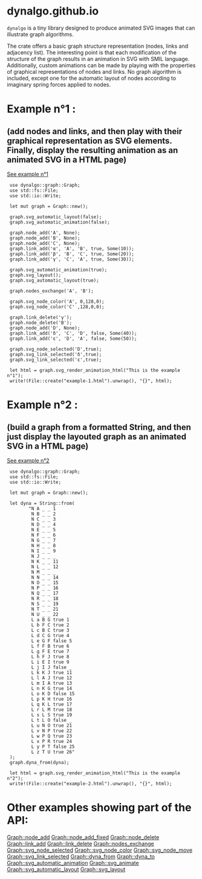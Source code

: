 # dynalgo.github.io

 `dynalgo` is a tiny library designed to produce animated SVG images that can illustrate graph algorithms.

 The crate offers a basic graph structure representation (nodes, links and adjacency list).
 The interesting point is that each modification of the structure of the graph results in an animation in SVG with SMIL language.
 Additionally, custom animations can be made by playing with the properties of graphical representations of nodes and links.
 No graph algorithm is included, except one for the automatic layout of nodes according to imaginary spring forces applied to nodes.


# Example n°1 :
## (add nodes and links, and then play with their graphical representation as SVG elements. Finally, display the resulting animation as an animated SVG in a HTML page)

[See example n°1](https://dynalgo.github.io/dynalgo/example-1.html)

```
 use dynalgo::graph::Graph;
 use std::fs::File;
 use std::io::Write;

 let mut graph = Graph::new();

 graph.svg_automatic_layout(false);
 graph.svg_automatic_animation(false);

 graph.node_add('A', None);
 graph.node_add('B', None);
 graph.node_add('C', None);
 graph.link_add('α', 'A', 'B', true, Some(10));
 graph.link_add('β', 'B', 'C', true, Some(20));
 graph.link_add('γ', 'C', 'A', true, Some(30));

 graph.svg_automatic_animation(true);
 graph.svg_layout();
 graph.svg_automatic_layout(true);

 graph.nodes_exchange('A', 'B');

 graph.svg_node_color('A', 0,128,0);
 graph.svg_node_color('C' ,128,0,0);

 graph.link_delete('γ');
 graph.node_delete('B');
 graph.node_add('D', None);
 graph.link_add('δ', 'C', 'D', false, Some(40));
 graph.link_add('ε', 'D', 'A', false, Some(50));

 graph.svg_node_selected('D',true);
 graph.svg_link_selected('δ',true);
 graph.svg_link_selected('ε',true);

 let html = graph.svg_render_animation_html("This is the example n°1");
 write!(File::create("example-1.html").unwrap(), "{}", html);
```

# Example n°2 :
## (build a graph from a formatted String, and then just display the layouted graph as an animated SVG in a HTML page)

[See example n°2](https://dynalgo.github.io/dynalgo/example-2.html)

```
 use dynalgo::graph::Graph;
 use std::fs::File;
 use std::io::Write;

 let mut graph = Graph::new();

 let dyna = String::from(
        "N A _ _ 1
         N B _ _ 2
         N C _ _ 3
         N D _ _ 4
         N E _ _ 5
         N F _ _ 6
         N G _ _ 7
         N H _ _ 8
         N I _ _ 9
         N J _ _ _
         N K _ _ 11
         N L _ _ 12
         N M _ _ _
         N N _ _ 14
         N O _ _ 15
         N P _ _ 16
         N Q _ _ 17
         N R _ _ 18
         N S _ _ 19
         N T _ _ 21
         N U _ _ 22
         L a B G true 1
         L b F C true 2
         L c B C true 3
         L d C G true 4
         L e G F false 5
         L f F B true 6
         L g F E true 7
         L h F J true 8
         L i E I true 9
         L j I J false _
         L k K J true 11
         L l A J true 12
         L m I A true 13
         L n K G true 14
         L o K D false 15
         L p K H true 16
         L q K L true 17
         L r L M true 18
         L s L S true 19
         L t L O false _
         L u N O true 21
         L v N P true 22
         L w P Q true 23
         L x P R true 24
         L y P T false 25
         L z T U true 26"
 );
 graph.dyna_from(dyna);

 let html = graph.svg_render_animation_html("This is the example n°2");
 write!(File::create("example-2.html").unwrap(), "{}", html);
```

# Other examples showing part of the API:
[Graph::node_add](https://dynalgo.github.io/dynalgo/example-node_add.html)
[Graph::node_add_fixed](https://dynalgo.github.io/dynalgo/example-node_add_fixed.html)
[Graph::node_delete](https://dynalgo.github.io/dynalgo/example-node_delete.html)
[Graph::link_add](https://dynalgo.github.io/dynalgo/example-link_add.html)
[Graph::link_delete](https://dynalgo.github.io/dynalgo/example-link_delete.html)
[Graph::nodes_exchange](https://dynalgo.github.io/dynalgo/example-nodes_exchange.html)
[Graph::svg_node_selected](https://dynalgo.github.io/dynalgo/example-svg_node_selected.html)
[Graph::svg_node_color](https://dynalgo.github.io/dynalgo/example-svg_node_color.html)
[Graph::svg_node_move](https://dynalgo.github.io/dynalgo/example-svg_node_move.html)
[Graph::svg_link_selected](https://dynalgo.github.io/dynalgo/example-svg_link_selected.html)
[Graph::dyna_from](https://dynalgo.github.io/dynalgo/example-dyna_from.html)
[Graph::dyna_to](https://dynalgo.github.io/dynalgo/example-dyna_to.html)
[Graph::svg_automatic_animation](https://dynalgo.github.io/dynalgo/example-svg_automatic_animation.html)
[Graph::svg_animate](https://dynalgo.github.io/dynalgo/example-svg_animate.html)
[Graph::svg_automatic_layout](https://dynalgo.github.io/dynalgo/example-svg_automatic_layout.html)
[Graph::svg_layout](https://dynalgo.github.io/dynalgo/example-svg_layout.html)
